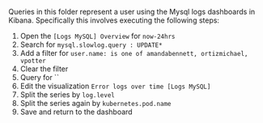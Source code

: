 Queries in this folder represent a user using the Mysql logs dashboards in Kibana. 
Specifically this involves executing the following steps:

1. Open the `[Logs MySQL] Overview` for `now-24hrs`
2. Search for `mysql.slowlog.query : UPDATE*`
3. Add a filter for `user.name: is one of amandabennett, ortizmichael, vpotter` 
4. Clear the filter
5. Query for ``
6. Edit the visualization `Error logs over time [Logs MySQL]`
7. Split the series by `log.level`
8. Split the series again by `kubernetes.pod.name` 
9. Save and return to the dashboard